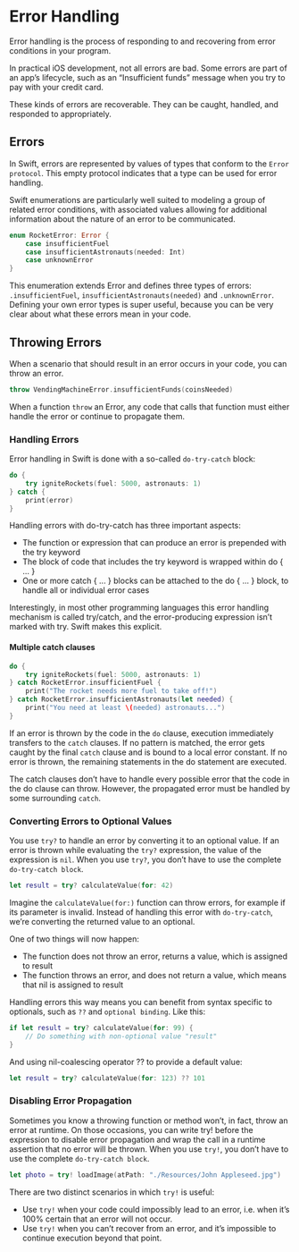 # Error Handling

Error handling is the process of responding to and recovering from error conditions in your program.

In practical iOS development, not all errors are bad. Some errors are part of an app’s lifecycle, such as an “Insufficient funds” message when you try to pay with your credit card.

These kinds of errors are recoverable. They can be caught, handled, and responded to appropriately.

## Errors

In Swift, errors are represented by values of types that conform to the `Error protocol`. This empty protocol indicates that a type can be used for error handling.

Swift enumerations are particularly well suited to modeling a group of related error conditions, with associated values allowing for additional information about the nature of an error to be communicated.

```Swift
enum RocketError: Error {
    case insufficientFuel
    case insufficientAstronauts(needed: Int)
    case unknownError
}
```

This enumeration extends Error and defines three types of errors: `.insufficientFuel`, `insufficientAstronauts(needed)` and `.unknownError`. Defining your own error types is super useful, because you can be very clear about what these errors mean in your code.

## Throwing Errors

When a scenario that should result in an error occurs in your code, you can throw an error.

```Swift
throw VendingMachineError.insufficientFunds(coinsNeeded)
```

When a function `throw` an Error, any code that calls that function must either handle the error or continue to propagate them.

### Handling Errors

Error handling in Swift is done with a so-called `do-try-catch` block:

```swift
do {
    try igniteRockets(fuel: 5000, astronauts: 1)
} catch {
    print(error)
}
```

Handling errors with do-try-catch has three important aspects:

* The function or expression that can produce an error is prepended with the try keyword
* The block of code that includes the try keyword is wrapped within do { ... }
* One or more catch { ... } blocks can be attached to the do { ... } block, to handle all or individual error cases

Interestingly, in most other programming languages this error handling mechanism is called try/catch, and the error-producing expression isn’t marked with try. Swift makes this explicit.

#### Multiple catch clauses

```swift
do {
    try igniteRockets(fuel: 5000, astronauts: 1)
} catch RocketError.insufficientFuel {
    print("The rocket needs more fuel to take off!")
} catch RocketError.insufficientAstronauts(let needed) {
    print("You need at least \(needed) astronauts...")
}
```

If an error is thrown by the code in the `do` clause, execution immediately transfers to the `catch` clauses. If no pattern is matched, the error gets caught by the final `catch` clause and is bound to a local error constant. If no error is thrown, the remaining statements in the do statement are executed.

The catch clauses don’t have to handle every possible error that the code in the do clause can throw. However, the propagated error must be handled by some surrounding `catch`.

### Converting Errors to Optional Values

You use `try?` to handle an error by converting it to an optional value. If an error is thrown while evaluating the `try?` expression, the value of the expression is `nil`. When you use `try?`, you don’t have to use the complete `do-try-catch block`.

```Swift
let result = try? calculateValue(for: 42)
```

Imagine the `calculateValue(for:)` function can throw errors, for example if its parameter is invalid. Instead of handling this error with `do-try-catch`, we’re converting the returned value to an optional.

One of two things will now happen:

* The function does not throw an error, returns a value, which is assigned to result
* The function throws an error, and does not return a value, which means that nil is assigned to result

Handling errors this way means you can benefit from syntax specific to optionals, such as `??` and `optional binding`. Like this:

```swift
if let result = try? calculateValue(for: 99) {
    // Do something with non-optional value "result"
}
```

And using nil-coalescing operator ?? to provide a default value:

```swift
let result = try? calculateValue(for: 123) ?? 101
```

### Disabling Error Propagation

Sometimes you know a throwing function or method won’t, in fact, throw an error at runtime. On those occasions, you can write try! before the expression to disable error propagation and wrap the call in a runtime assertion that no error will be thrown. When you use `try!`, you don’t have to use the complete `do-try-catch block`.

```Swift
let photo = try! loadImage(atPath: "./Resources/John Appleseed.jpg")
```

There are two distinct scenarios in which `try!` is useful:

* Use `try!` when your code could impossibly lead to an error, i.e. when it’s 100% certain that an error will not occur.
* Use `try!` when you can’t recover from an error, and it’s impossible to continue execution beyond that point.